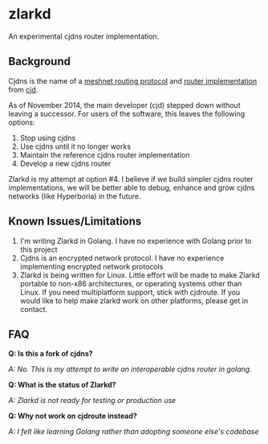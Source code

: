 zlarkd
======

An experimental cjdns router implementation.

## Background

Cjdns is the name of a [meshnet routing protocol](https://github.com/cjdelisle/cjdns/blob/master/doc/Whitepaper.md) and [router implementation](https://github.com/cjdelisle/cjdns) from [cjd](https://github.com/cjdelisle).

As of November 2014, the main developer (cjd) stepped down without leaving a successor. For users of the software, this leaves the following options:

1. Stop using cjdns
2. Use cjdns until it no longer works
3. Maintain the reference cjdns router implementation
4. Develop a new cjdns router

Zlarkd is my attempt at option #4. I believe if we build simpler cjdns router implementations, we will be better able to debug, enhance and grow cjdns networks (like Hyperboria) in the future.

## Known Issues/Limitations

1. I'm writing Zlarkd in Golang. I have no experience with Golang prior to this project
2. Cjdns is an encrypted network protocol. I have no experience implementing encrypted network protocols 
2. Zlarkd is being written for Linux. Little effort will be made to make Zlarkd portable to non-x86 architectures, or operating systems other than Linux. If you need multiplatform support, stick with cjdroute. If you would like to help make zlarkd work on other platforms, please get in contact.

## FAQ

**Q: Is this a fork of cjdns?**

*A: No. This is my attempt to write an interoperable cjdns router in golang.*

**Q: What is the status of Zlarkd?** 

*A: Zlarkd is not ready for testing or production use*

**Q: Why not work on cjdroute instead?**

*A: I felt like learning Golang rather than adopting someone else's codebase*